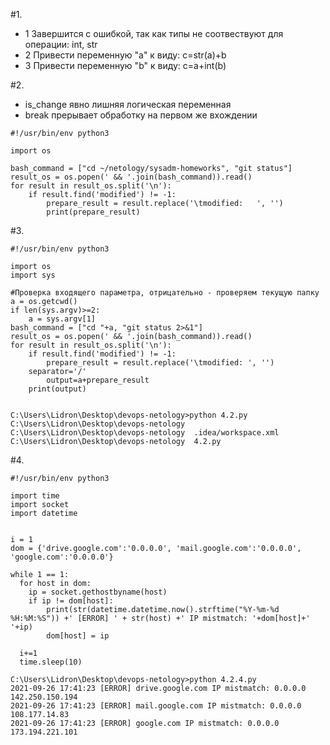 #1.
* 1 Завершится с ошибкой, так как типы не соотвествуют для операции: int, str
* 2 Привести переменную "a" к виду: с=str(a)+b
* 3 Привести переменную "b" к виду: с=a+int(b)

#2.
- is_change явно лишняя логическая переменная
- break прерывает обработку на первом же вхождении
```
#!/usr/bin/env python3

import os

bash_command = ["cd ~/netology/sysadm-homeworks", "git status"]
result_os = os.popen(' && '.join(bash_command)).read()
for result in result_os.split('\n'):
    if result.find('modified') != -1:
        prepare_result = result.replace('\tmodified:   ', '')
        print(prepare_result)
```
#3.
```
#!/usr/bin/env python3

import os
import sys

#Проверка входящего параметра, отрицательно - проверяем текущую папку
a = os.getcwd()
if len(sys.argv)>=2:
    a = sys.argv[1]
bash_command = ["cd "+a, "git status 2>&1"]
result_os = os.popen(' && '.join(bash_command)).read()
for result in result_os.split('\n'):
    if result.find('modified') != -1:
        prepare_result = result.replace('\tmodified: ', '')
	separator='/'
        output=a+prepare_result
	print(output)


C:\Users\Lidron\Desktop\devops-netology>python 4.2.py C:\Users\Lidron\Desktop\devops-netology
C:\Users\Lidron\Desktop\devops-netology  .idea/workspace.xml
C:\Users\Lidron\Desktop\devops-netology  4.2.py
```
#4.
```
#!/usr/bin/env python3

import time
import socket
import datetime


i = 1
dom = {'drive.google.com':'0.0.0.0', 'mail.google.com':'0.0.0.0', 'google.com':'0.0.0.0'}

while 1 == 1:
  for host in dom:
    ip = socket.gethostbyname(host)
    if ip != dom[host]:
        print(str(datetime.datetime.now().strftime("%Y-%m-%d %H:%M:%S")) +' [ERROR] ' + str(host) +' IP mistmatch: '+dom[host]+' '+ip)
        dom[host] = ip

  i+=1
  time.sleep(10)

C:\Users\Lidron\Desktop\devops-netology>python 4.2.4.py
2021-09-26 17:41:23 [ERROR] drive.google.com IP mistmatch: 0.0.0.0 142.250.150.194
2021-09-26 17:41:23 [ERROR] mail.google.com IP mistmatch: 0.0.0.0 108.177.14.83
2021-09-26 17:41:23 [ERROR] google.com IP mistmatch: 0.0.0.0 173.194.221.101
```